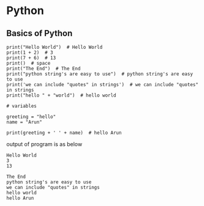 # Python

## Basics of Python

    print("Hello World")  # Hello World
    print(1 + 2)  # 3
    print(7 + 6)  # 13
    print()  # space
    print("The End")  # The End
    print("python string's are easy to use")  # python string's are easy to use
    print('we can include "quotes" in strings')  # we can include "quotes" in strings
    print("hello " + "world")  # hello world
    
    # variables
    
    greeting = "hello"
    name = "Arun"
    
    print(greeting + ' ' + name)  # hello Arun

output of program is as below

    Hello World
    3
    13
    
    The End
    python string's are easy to use
    we can include "quotes" in strings
    hello world
    hello Arun

